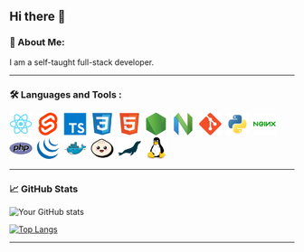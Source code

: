 ## Hi there 👋

<!--
**Dakai/dakai** is a ✨ _special_ ✨ repository because its `README.md` (this file) appears on your GitHub profile.

Here are some ideas to get you started:

- 🔭 I’m currently working on ...
- 🌱 I’m currently learning ...
- 👯 I’m looking to collaborate on ...
- 🤔 I’m looking for help with ...
- 💬 Ask me about ...
- 📫 How to reach me: ...
- 😄 Pronouns: ...
- ⚡ Fun fact: ...
-->

### :rocket: About Me:

I am a self-taught full-stack developer.

---

### :hammer_and_wrench: Languages and Tools :

<div>
  <img src="https://raw.githubusercontent.com/devicons/devicon/refs/heads/master/icons/react/react-original.svg" title="React" alt="React" width="40" height="40"/>&nbsp;
  <img src="https://raw.githubusercontent.com/devicons/devicon/refs/heads/master/icons/svelte/svelte-original.svg" title="Svelte" alt="Svelte" width="40" height="40"/>&nbsp;
  <img src="https://raw.githubusercontent.com/devicons/devicon/refs/heads/master/icons/typescript/typescript-original.svg" title="JavaScript" alt="JavaScript" width="40" height="40"/>&nbsp;
  <img src="https://raw.githubusercontent.com/devicons/devicon/refs/heads/master/icons/css3/css3-original.svg" title="Svelte" alt="Svelte" width="40" height="40"/>&nbsp;
  <img src="https://raw.githubusercontent.com/devicons/devicon/refs/heads/master/icons/html5/html5-original.svg" title="Svelte" alt="Svelte" width="40" height="40"/>&nbsp;
  <img src="https://raw.githubusercontent.com/devicons/devicon/refs/heads/master/icons/nodejs/nodejs-original.svg" title="NodeJS" alt="NodeJS" width="40" height="40"/>&nbsp;
  <img src="https://raw.githubusercontent.com/devicons/devicon/refs/heads/master/icons/neovim/neovim-original.svg" title="Git" **alt="Git" width="40" height="40"/>&nbsp;
  <img src="https://raw.githubusercontent.com/devicons/devicon/refs/heads/master/icons/git/git-original.svg" title="Git" **alt="Git" width="40" height="40"/>&nbsp;
  <img src="https://raw.githubusercontent.com/devicons/devicon/refs/heads/master/icons/python/python-original.svg" title="Git" **alt="Git" width="40" height="40"/>&nbsp;
  <img src="https://raw.githubusercontent.com/devicons/devicon/refs/heads/master/icons/nginx/nginx-original.svg" title="Git" **alt="Git" width="40" height="40"/>&nbsp;
  <img src="https://raw.githubusercontent.com/devicons/devicon/refs/heads/master/icons/php/php-original.svg" title="Git" **alt="Git" width="40" height="40"/>&nbsp;
  <img src="https://raw.githubusercontent.com/devicons/devicon/refs/heads/master/icons/jquery/jquery-original.svg" title="Svelte" alt="Svelte" width="40" height="40"/>&nbsp;
  <img src="https://raw.githubusercontent.com/devicons/devicon/refs/heads/master/icons/docker/docker-original.svg" title="NodeJS" alt="NodeJS" width="40" height="40"/>&nbsp;
  <img src="https://raw.githubusercontent.com/devicons/devicon/refs/heads/master/icons/bun/bun-original.svg" title="NodeJS" alt="NodeJS" width="40" height="40"/>&nbsp;
  <img src="https://raw.githubusercontent.com/devicons/devicon/refs/heads/master/icons/mariadb/mariadb-original.svg" title="MySQL"  alt="MySQL" width="40" height="40"/>&nbsp;
  <img src="https://raw.githubusercontent.com/devicons/devicon/refs/heads/master/icons/linux/linux-original.svg" title="Git" **alt="Git" width="40" height="40"/>&nbsp;
</div>

---

### 📈 GitHub Stats

![Your GitHub stats](https://github-readme-streak-stats.herokuapp.com/?user=dakai)

[![Top Langs](https://github-readme-stats.vercel.app/api/top-langs/?username=dakai)](https://github.com/anuraghazra/github-readme-stats)

---
